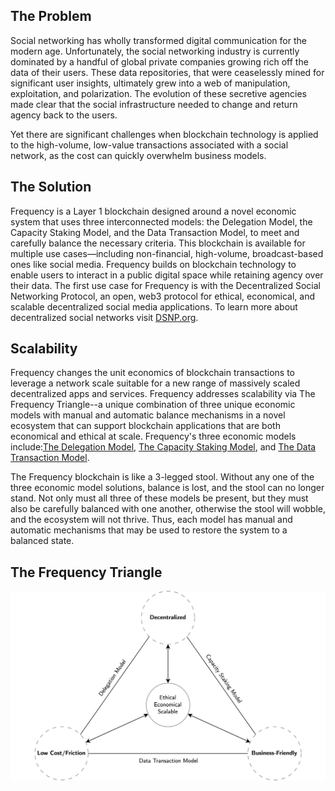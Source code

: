 ## The Problem

Social networking has wholly transformed digital communication for the modern age.
Unfortunately, the social networking industry is currently dominated by a handful of global private companies growing rich off the data of their users.
These data repositories, that were ceaselessly mined for significant user insights, ultimately grew into a web of manipulation, exploitation, and polarization.
The evolution of these secretive agencies made clear that the social infrastructure needed to change and return agency back to the users.

Yet there are significant challenges when blockchain technology is applied to the high-volume, low-value transactions associated with a social network, as the cost can quickly overwhelm business models.

## The Solution

Frequency is a Layer 1 blockchain designed around a novel economic system that uses three interconnected models: the Delegation Model, the Capacity Staking Model, and the Data Transaction Model, to meet and carefully balance the necessary criteria. This blockchain is available for multiple use cases—including non-financial, high-volume, broadcast-based ones like social media. Frequency builds on blockchain technology to enable users to interact in a public digital space while retaining agency over their data.
The first use case for Frequency is with the Decentralized Social Networking Protocol, an open, web3 protocol for ethical, economical, and scalable decentralized social media applications.
To learn more about decentralized social networks visit [DSNP.org](https://dsnp.org).

## Scalability

Frequency changes the unit economics of blockchain transactions to leverage a network scale suitable for a new range of massively scaled decentralized apps and services.  Frequency addresses scalability via The Frequency Triangle--a unique combination of three unique economic models with manual and automatic balance mechanisms in a novel ecosystem that can support blockchain applications that are both economical and ethical at scale.  Frequency's three economic models include:[The Delegation Model](github.com/LibertyDSNP/frequency-docs/blob/editing-session/pages/Basics/DelegationModel.md), [The Capacity Staking Model](github.com/LibertyDSNP/frequency-docs/blob/editing-session/pages/Basics/CapacityModel.md), and [The Data Transaction Model](github.com/LibertyDSNP/frequency-docs/blob/editing-session/pages/Basics/DataTransactionModel.md).

The Frequency blockchain is like a 3-legged stool. Without any one of the three economic model solutions, balance is lost, and the stool can no longer stand. Not only must all three of these models be present, but they must also be carefully balanced with one another, otherwise the stool will wobble, and the ecosystem will not thrive. Thus, each model has manual and automatic mechanisms that may be used to restore the system to a balanced state.

## The Frequency Triangle
![alt text](https://github.com/LibertyDSNP/frequency-docs/blob/editing-session/pages/images/The%20Frequency%20Triangle.png)
